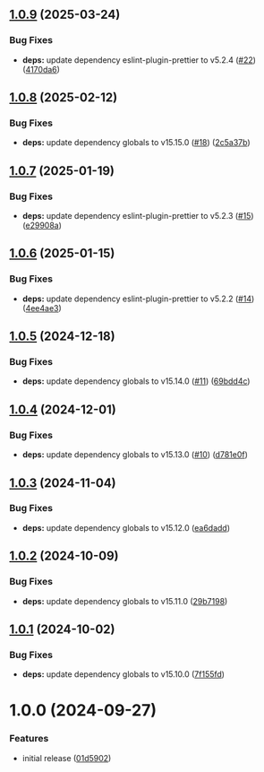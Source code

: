 ## [1.0.9](https://github.com/podium-lib/eslint-config/compare/v1.0.8...v1.0.9) (2025-03-24)


### Bug Fixes

* **deps:** update dependency eslint-plugin-prettier to v5.2.4 ([#22](https://github.com/podium-lib/eslint-config/issues/22)) ([4170da6](https://github.com/podium-lib/eslint-config/commit/4170da604db64d3dbd3d88cee9b923a878285851))

## [1.0.8](https://github.com/podium-lib/eslint-config/compare/v1.0.7...v1.0.8) (2025-02-12)


### Bug Fixes

* **deps:** update dependency globals to v15.15.0 ([#18](https://github.com/podium-lib/eslint-config/issues/18)) ([2c5a37b](https://github.com/podium-lib/eslint-config/commit/2c5a37b8036c60517d1e38598edebcf9bc878f01))

## [1.0.7](https://github.com/podium-lib/eslint-config/compare/v1.0.6...v1.0.7) (2025-01-19)


### Bug Fixes

* **deps:** update dependency eslint-plugin-prettier to v5.2.3 ([#15](https://github.com/podium-lib/eslint-config/issues/15)) ([e29908a](https://github.com/podium-lib/eslint-config/commit/e29908a0823c0f864959df1e95b7ec818166dc89))

## [1.0.6](https://github.com/podium-lib/eslint-config/compare/v1.0.5...v1.0.6) (2025-01-15)


### Bug Fixes

* **deps:** update dependency eslint-plugin-prettier to v5.2.2 ([#14](https://github.com/podium-lib/eslint-config/issues/14)) ([4ee4ae3](https://github.com/podium-lib/eslint-config/commit/4ee4ae37dbce9029c1159ceaf04a2ab24d96954d))

## [1.0.5](https://github.com/podium-lib/eslint-config/compare/v1.0.4...v1.0.5) (2024-12-18)


### Bug Fixes

* **deps:** update dependency globals to v15.14.0 ([#11](https://github.com/podium-lib/eslint-config/issues/11)) ([69bdd4c](https://github.com/podium-lib/eslint-config/commit/69bdd4c7bad0ef51d084f62822ca559439717938))

## [1.0.4](https://github.com/podium-lib/eslint-config/compare/v1.0.3...v1.0.4) (2024-12-01)


### Bug Fixes

* **deps:** update dependency globals to v15.13.0 ([#10](https://github.com/podium-lib/eslint-config/issues/10)) ([d781e0f](https://github.com/podium-lib/eslint-config/commit/d781e0f8762acdcb090b1d3fcf9e09f2a4b913fd))

## [1.0.3](https://github.com/podium-lib/eslint-config/compare/v1.0.2...v1.0.3) (2024-11-04)


### Bug Fixes

* **deps:** update dependency globals to v15.12.0 ([ea6dadd](https://github.com/podium-lib/eslint-config/commit/ea6dadd7c1b376bc841a7378297662c5f84b1234))

## [1.0.2](https://github.com/podium-lib/eslint-config/compare/v1.0.1...v1.0.2) (2024-10-09)


### Bug Fixes

* **deps:** update dependency globals to v15.11.0 ([29b7198](https://github.com/podium-lib/eslint-config/commit/29b719800e2bc2c28b403286eebd594c0659d181))

## [1.0.1](https://github.com/podium-lib/eslint-config/compare/v1.0.0...v1.0.1) (2024-10-02)


### Bug Fixes

* **deps:** update dependency globals to v15.10.0 ([7f155fd](https://github.com/podium-lib/eslint-config/commit/7f155fd0a6451c7b48ea43a30ac181999c86a237))

# 1.0.0 (2024-09-27)


### Features

* initial release ([01d5902](https://github.com/podium-lib/eslint-config/commit/01d5902e9f122d1e82a3c543fc2c947eb7991453))
